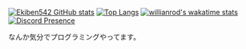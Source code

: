 [![Ekiben542 GitHub stats](https://github-readme-stats.vercel.app/api?username=Ekiben542)](https://github.com/anuraghazra/github-readme-stats)
[![Top Langs](https://github-readme-stats.vercel.app/api/top-langs/?username=Ekiben542&layout=compact)](https://github.com/anuraghazra/github-readme-stats)
[![willianrod's wakatime stats](https://github-readme-stats.vercel.app/api/wakatime?username=Ekiben542)](https://github.com/anuraghazra/github-readme-stats)
[![Discord Presence](https://lanyard.cnrad.dev/api/928771095866269707)](https://discord.com/users/928771095866269707)

なんか気分でプログラミングやってます。
